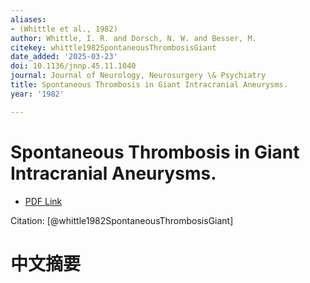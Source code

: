 ```yaml
---
aliases:
- (Whittle et al., 1982)
author: Whittle, I. R. and Dorsch, N. W. and Besser, M.
citekey: whittle1982SpontaneousThrombosisGiant
date_added: '2025-03-23'
doi: 10.1136/jnnp.45.11.1040
journal: Journal of Neurology, Neurosurgery \& Psychiatry
title: Spontaneous Thrombosis in Giant Intracranial Aneurysms.
year: '1982'

---
```

# Spontaneous Thrombosis in Giant Intracranial Aneurysms.
- [PDF Link](zotero://open-pdf/library/items/33SQUIE9)

Citation: [@whittle1982SpontaneousThrombosisGiant]

# 中文摘要
